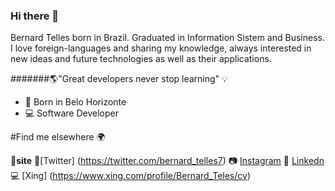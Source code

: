 ### Hi there 👋
Bernard Telles born in Brazil. Graduated in Information Sistem and Business. I love foreign-languages and sharing my knowledge, always interested in new ideas and future technologies as well as their applications.

#######🌎"Great developers never stop learning" 💡

- 📍 Born in Belo Horizonte
- 💻 Software Developer


#Find me elsewhere 🌍

🚀**site**
🐤[Twitter] (https://twitter.com/bernard_telles7)
📷 [Instagram](https://twitter.com/bernard_telles7)
💼 [Linkedn](https://www.linkedin.com/in/bernard-teles-5ab57690/)
💻 [Xing] (https://www.xing.com/profile/Bernard_Teles/cv)





<!--
**Telles01/Telles01** is a ✨ _special_ ✨ repository because its `README.md` (this file) appears on your GitHub profile.

Here are some ideas to get you started:

- 🔭 I’m currently working on ...
- 🌱 I’m currently learning ...
- 👯 I’m looking to collaborate on ...
- 🤔 I’m looking for help with ...
- 💬 Ask me about ...
- 📫 How to reach me: ...
- 😄 Pronouns: ...
- ⚡ Fun fact: ...
-->
